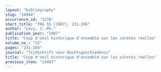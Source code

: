 ```yaml
---
layout: "bibliography"
slug: "14944"
occurrence_id: "3276"
short_title: "TRG 55 (1987), 231-266"
author: "Lévy, J.-Ph."
publication_year: "1987"
title: "Coup d'oeil historique d'ensemble sur les sûretés réelles"
volume_no_: "55"
pages: "231-266"
journal: "Tijdschrift voor Rechtsgeschiedenis"
title: "Coup d'oeil historique d'ensemble sur les sûretés réelles"
previous_item: "14947"
---
```

